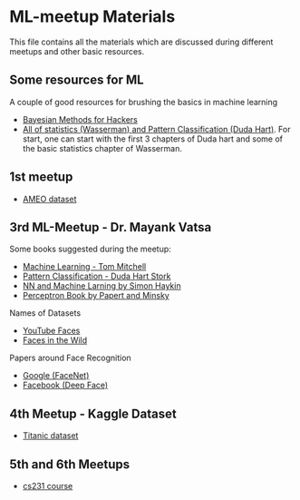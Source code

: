 # ML-meetup Materials
This file contains all the materials which are discussed during different meetups and other basic resources.

## Some resources for ML
A couple of good resources for brushing the basics in machine learning

- [Bayesian Methods for Hackers](http://camdavidsonpilon.github.io/Probabilistic-Programming-and-Bayesian-Methods-for-Hackers/#contents)
- [All of statistics (Wasserman) and Pattern Classification (Duda Hart)](https://drive.google.com/open?id=0BwKTovFlBEEJX1NpLUFNQmd2bVk). For start, one can start with the first 3 chapters of Duda hart and some of the basic statistics chapter of Wasserman.

## 1st meetup
- [AMEO dataset](http://dl.acm.org/citation.cfm?id=2892037)

## 3rd ML-Meetup - Dr. Mayank Vatsa
Some books suggested during the meetup:
- [Machine Learning - Tom Mitchell](http://personal.disco.unimib.it/Vanneschi/McGrawHill_-_Machine_Learning_-Tom_Mitchell.pdf)
- [Pattern Classification - Duda Hart Stork](http://neuron.tuke.sk/hudecm/helps/NN/DUDA_HART_STORK/DHSAppendix.pdf)
- [NN and Machine Larning by Simon Haykin](http://www.mif.vu.lt/~valdas/DNT/Literatura/Haykin09/Haykin09.pdf)
- [Perceptron Book by Papert and Minsky](https://en.wikipedia.org/wiki/Perceptrons_(book))

Names of Datasets
- [YouTube Faces](https://www.cs.tau.ac.il/~wolf/ytfaces/)
- [Faces in the Wild](http://vis-www.cs.umass.edu/lfw/)

Papers around Face Recognition
- [Google (FaceNet)](http://arxiv.org/pdf/1503.03832v3.pdf)
- [Facebook (Deep Face)](https://www.cs.toronto.edu/~ranzato/publications/taigman_cvpr14.pdf)

## 4th Meetup - Kaggle Dataset
- [Titanic dataset](https://www.kaggle.com/c/titanic)

## 5th and 6th Meetups
- [cs231 course](http://cs231n.stanford.edu/) 